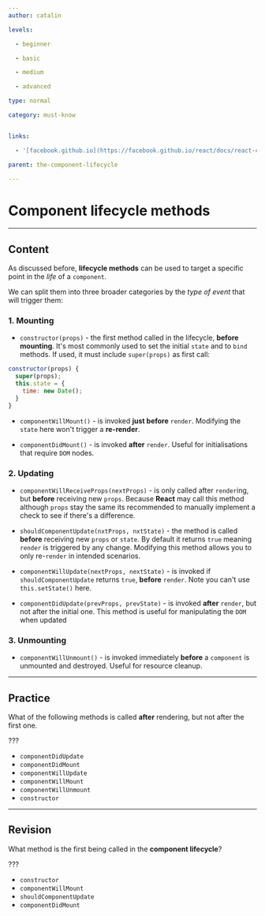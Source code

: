 ```yaml
---
author: catalin

levels:

  - beginner

  - basic

  - medium

  - advanced

type: normal

category: must-know


links:

  - '[facebook.github.io](https://facebook.github.io/react/docs/react-component.html#the-component-lifecycle){website}'

parent: the-component-lifecycle

---
```


# Component **lifecycle methods**

---
## Content

As discussed before, **lifecycle methods** can be used to target a specific point in the *life* of a `component`.

We can split them into three broader categories by the *type of event* that will trigger them:

### 1. Mounting

- `constructor(props)` - the first method called in the lifecycle, **before mounting**. It's most commonly used to set the initial `state` and to `bind` methods. If used, it must include `super(props)` as first call:

```jsx
constructor(props) {
  super(props);
  this.state = {
    time: new Date();
  }
}

```

- `componentWillMount()` - is invoked **just before** `render`. Modifying the `state` here won't trigger a **re-render**.

- `componentDidMount()` - is invoked **after** `render`. Useful for initialisations that require `DOM` nodes.


### 2. Updating

- `componentWillReceiveProps(nextProps)` - is only called after `render`ing, but **before** receiving new `props`. Because **React** may call this method although `props` stay the same its recommended to manually implement a check to see if there's a difference.

- `shouldComponentUpdate(nxtProps, nxtState)` - the method is called **before** receiving new `props` or `state`. By default it returns `true` meaning `render` is triggered by any change. Modifying this method allows you to only re-`render` in intended scenarios.

- `componentWillUpdate(nextProps, nextState)` - is invoked if `shouldComponentUpdate` returns `true`, **before** `render`. Note you can't use `this.setState()` here.

- `componentDidUpdate(prevProps, prevState)` - is invoked **after** `render`, but not after the initial one. This method is useful for manipulating the `DOM` when updated

### 3. Unmounting

- `componentWillUnmount()` - is invoked immediately **before** a `component` is unmounted and destroyed. Useful for resource cleanup.

---
## Practice

What of the following methods is called **after** rendering, but not after the first one.

???


* `componentDidUpdate`
* `componentDidMount`
* `componentWillUpdate`
* `componentWillMount`
* `componentWillUnmount`
* `constructor`

---
## Revision

What method is the first being called in the **component lifecycle**?

???


* `constructor`
* `componentWillMount`
* `shouldComponentUpdate`
* `componentDidMount`

